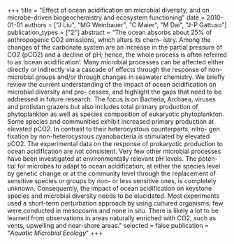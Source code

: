 +++
title = "Effect of ocean acidification on microbial diversity, and on microbe-driven biogeochemistry and ecosystem functioning"
date = 2010-01-01
authors = ["J Liu", "MG Weinbauer", "C Maier", "M Dai", "J-P Gattuso"]
publication_types = ["2"]
abstract = "The ocean absorbs about 25% of anthropogenic CO2 emissions, which alters its chem- istry. Among the changes of the carbonate system are an increase in the partial pressure of CO2 (pCO2) and a decline of pH; hence, the whole process is often referred to as ‘ocean acidification’. Many microbial processes can be affected either directly or indirectly via a cascade of effects through the response of non-microbial groups and/or through changes in seawater chemistry. We briefly review the current understanding of the impact of ocean acidification on microbial diversity and pro- cesses, and highlight the gaps that need to be addressed in future research. The focus is on Bacteria, Archaea, viruses and protistan grazers but also includes total primary production of phytoplankton as well as species composition of eukaryotic phytoplankton. Some species and communities exhibit increased primary production at elevated pCO2. In contrast to their heterocystous counterparts, nitro- gen fixation by non-heterocystous cyanobacteria is stimulated by elevated pCO2. The experimental data on the response of prokaryotic production to ocean acidification are not consistent. Very few other microbial processes have been investigated at environmentally relevant pH levels. The poten- tial for microbes to adapt to ocean acidification, at either the species level by genetic change or at the community level through the replacement of sensitive species or groups by non- or less sensitive ones, is completely unknown. Consequently, the impact of ocean acidification on keystone species and microbial diversity needs to be elucidated. Most experiments used a short-term perturbation approach by using cultured organisms; few were conducted in mesocosms and none in situ. There is likely a lot to be learned from observations in areas naturally enriched with CO2, such as vents, upwelling and near-shore areas."
selected = false
publication = "*Aquatic Microbial Ecology*"
+++

